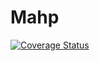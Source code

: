 # Mahp

[![Coverage Status](https://coveralls.io/repos/github/l2silver/mahp/badge.svg?branch=master)](https://coveralls.io/github/l2silver/mahp?branch=master)
